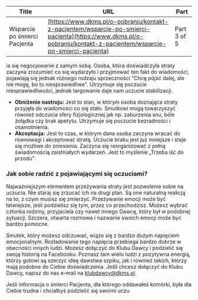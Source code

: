 | **Title**       | **URL**           | **Part**              |
|-----------------|-------------------|-----------------------|
| Wsparcie po śmierci Pacjenta         | [https://www.dkms.pl/o-pobraniu/kontakt-z-pacjentem/wsparcie-po-smierci-pacjenta](https://www.dkms.pl/o-pobraniu/kontakt-z-pacjentem/wsparcie-po-smierci-pacjenta)    | Part 3 of 5          |

ia się negocjowanie z samym sobą. Osoba, która doświadczyła straty zaczyna zrozumieć co się wydarzyło i przyjmować ten fakt do wiadomości, pojawiają się jednak różnego rodzaju sprzeczności "Chcę pójść dalej, ale nie mogę, bo to niesprawiedliwe". Utrzymuje się poczucie niesprawiedliwości, jednak targowanie daje nam uczucie stabilizacji.
* **Obniżenie nastroju:** Jest to stan, w którym osoba doznająca straty przyjęła do wiadomości co się stało. Smutkowi mogą towarzyszyć również odczucia sfery fizjologicznej jak np. zaburzenia snu, bóle żołądka czy brak apetytu. Utrzymuje się poczucie bezradności i osamotnienia.
* **Akceptacja:** Jest to czas, w którym dana osoba zaczyna wracać do równowagi i akceptować stratę. Uczucie braku jest już mniejsze i staje się możliwe do zniesienia. Zaczyna się reorganizować z pełną świadomością zaistniałych wydarzeń. Jest to myślenie „Trzeba iść do przodu”.



### Jak sobie radzić z pojawiającymi się uczuciami?


Najważniejszym elementem przeżywania straty jest pozwolenie sobie na uczucia. Nie staraj się zrzucać ich na drugi plan. Są one naturalną reakcją na to, z czym musisz się zmierzyć. Przeżywanie emocji może być łatwiejsze, jeśli podzielisz się tym, przez co przechodzisz. Możesz wybrać członka rodziny, przyjaciela czy nawet innego Dawcę, który był w podobnej sytuacji. Szczera, otwarta rozmowa i nazwanie swoich emocji może być bardzo pomocne.


Smutek, który możesz odczuwać, wiąże się z bardzo dużym napięciem emocjonalnym. Rozładowanie tego napięcia przebiega bardzo dobrze w obecności innych ludzi. Możesz dołączyć do Klubu Dawcy i podzielić się swoją historią na Facebooku. Poznasz tam wielu ludzi z pozytywna energią, którzy gotowi są szerzyć ideę dawstwa szpiku, jak i również takich, którzy mają podobne do Ciebie doświadczenia. Jeśli chcesz dołączyć do Klubu Dawcy, napisz do nas e\-mail na klubdawcy@dkms.pl.


Jeśli informacja o śmierci Pacjenta, dla którego oddawałeś komórki, była dla Ciebie trudna i chciałbyś podzielić się swoimi uczu